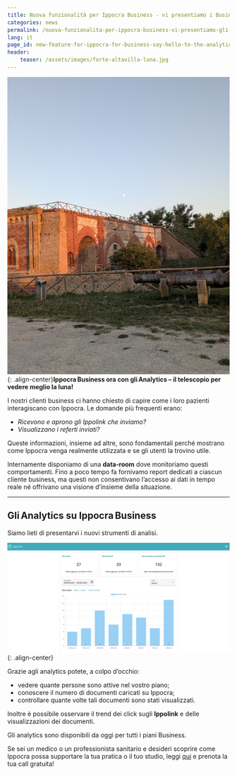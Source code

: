 ```yaml
---
title: Nuova funzionalità per Ippocra Business - vi presentiamo i Business Analytics
categories: news
permalink: /nuova-funzionalita-per-ippocra-business-vi-presentiamo-gli-analytics
lang: it
page_id: new-feature-for-ippocra-for-business-say-hello-to-the-analytics
header:
    teaser: /assets/images/forte-altavilla-luna.jpg
---
```


![image-center](/assets/images/forte-altavilla-luna.jpg){: .align-center}**Ippocra Business ora con gli Analytics – il telescopio per vedere meglio la luna!**  

I nostri clienti business ci hanno chiesto di capire come i loro pazienti interagiscano con Ippocra. Le domande più frequenti erano:  

- *Ricevono e aprono gli Ippolink che inviamo?*  
- *Visualizzano i referti inviati?*  

Queste informazioni, insieme ad altre, sono fondamentali perché mostrano come Ippocra venga realmente utilizzata e se gli utenti la trovino utile.  

Internamente disponiamo di una **data‑room** dove monitoriamo questi comportamenti. Fino a poco tempo fa fornivamo report dedicati a ciascun cliente business, ma questi non consentivano l’accesso ai dati in tempo reale né offrivano una visione d’insieme della situazione.  

---  

## Gli Analytics su Ippocra Business  

Siamo lieti di presentarvi i nuovi strumenti di analisi.  

![Immagine centrata](/assets/images/analytics-ita-top.png){: .align-center}  

Grazie agli analytics potete, a colpo d’occhio:  

- vedere quante persone sono attive nel vostro piano;  
- conoscere il numero di documenti caricati su Ippocra;  
- controllare quante volte tali documenti sono stati visualizzati.  

Inoltre è possibile osservare il trend dei click sugli **Ippolink** e delle visualizzazioni dei documenti.  

Gli analytics sono disponibili da oggi per tutti i piani Business.  

Se sei un medico o un professionista sanitario e desideri scoprire come Ippocra possa supportare la tua pratica o il tuo studio, leggi [qui](https://ippocra.com/business) e prenota la tua call gratuita!